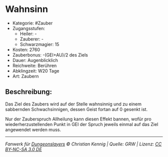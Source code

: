# Wahnsinn

- Kategorie: #Zauber
- Zugangsstufen:
  - Heiler: -
  - Zauberer: -
  - Schwarzmagier: 15
- Kosten: 2760
- Zauberbonus: -(GEI+AU)/2 des Ziels
- Dauer: Augenblicklich
- Reichweite: Berühren
- Abklingzeit: W20 Tage
- Art: Zaubern

## Beschreibung:

Das Ziel des Zaubers wird auf der Stelle wahnsinnig und zu einem sabbernden Schwachsinnigen, dessen Geist fortan auf 0 gesenkt ist.

Nur der Zauberspruch Allheilung kann diesen Effekt bannen, wofür pro wiederherzustellenden Punkt in GEI der Spruch jeweils einmal auf das Ziel angewendet werden muss.

---

_Fanwerk für [Dungeonslayers](https://www.dungeonslayers.net/) © Christian Kennig | Quelle: GRW | Lizenz: [CC BY-NC-SA 3.0 DE](https://creativecommons.org/licenses/by-nc-sa/3.0/de/)_
